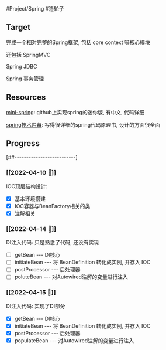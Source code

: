 #Project/Spring  #造轮子

## Target
完成一个相对完整的Spring框架, 包括 core context 等核心模块

还包括 SpringMVC

Spring JDBC

Spring 事务管理


## Resources
[mini-spring](x-devonthink-item://68095AEE-BDD0-4C01-9C12-E8BA074FC290): github上实现spring的迷你版, 有中文, 代码详细

[spring技术内幕](x-devonthink-item://89C9E2C9-DE4C-4D61-A0E0-6E27B95C7EFD): 写得很详细的spring代码原理书, 设计的方面很全面

## Progress
\[\#\#--------------------------\]
### [[2022-04-10 📅]]
IOC顶层结构设计: 
- [x] 基本环境搭建
- [x] IOC容器与BeanFactory相关的类
- [x] 注解相关

### [[2022-04-14 📅]]
DI注入代码:
只是熟悉了代码, 还没有实现
- [ ] getBean --- DI核心
- [ ] initiateBean --- 将 BeanDefinition 转化成实例, 并存入 IOC
- [ ] postProcessor --- 后处理器
- [ ] poluteBean --- 对Autowired注解的变量进行注入

### [[2022-04-15 📅]]
DI注入代码:
实现了DI部分
- [x] getBean --- DI核心
- [x] initiateBean --- 将 BeanDefinition 转化成实例, 并存入 IOC
- [x] postProcessor --- 后处理器
- [x] populateBean --- 对Autowired注解的变量进行注入